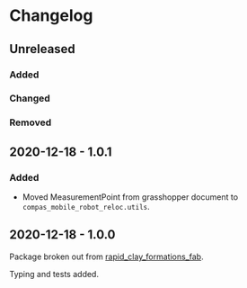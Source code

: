# Changelog

## Unreleased

### Added

### Changed

### Removed


## 2020-12-18 - 1.0.1

### Added
* Moved MeasurementPoint from grasshopper document to `compas_mobile_robot_reloc.utils`.

## 2020-12-18 - 1.0.0

Package broken out from
[rapid_clay_formations_fab](https://github.com/gramaziokohler/rapid_clay_formations_fab).

Typing and tests added.
